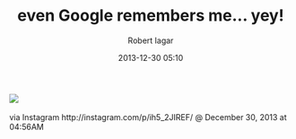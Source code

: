 ﻿---
layout: post
title: even Google remembers me... yey!
date: 2013-12-30 05:10
author: "Robert Iagar"
comments: true
tags: [Day to day, IFTTT, Instagram]
---
<div><img src='http://distilleryimage8.s3.amazonaws.com/e0f142b070fd11e38efa12921969ad50_8.jpg' /><br /><br /><div>via Instagram http://instagram.com/p/ih5_2JIREF/ @ December 30, 2013 at 04:56AM</div><br /></div>
